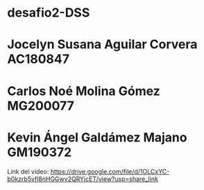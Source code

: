# desafio2-DSS

# Jocelyn Susana Aguilar Corvera AC180847
# Carlos Noé Molina Gómez MG200077
# Kevin Ángel Galdámez Majano GM190372

Link del video: https://drive.google.com/file/d/1OLCxYC-b0kzrb5vfl8nHGGwv2QRYjcET/view?usp=share_link
